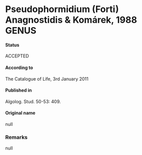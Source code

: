 Pseudophormidium (Forti) Anagnostidis & Komárek, 1988 GENUS
=======

#### Status
ACCEPTED

#### According to
The Catalogue of Life, 3rd January 2011

#### Published in
Algolog. Stud. 50-53: 409.

#### Original name
null

### Remarks
null